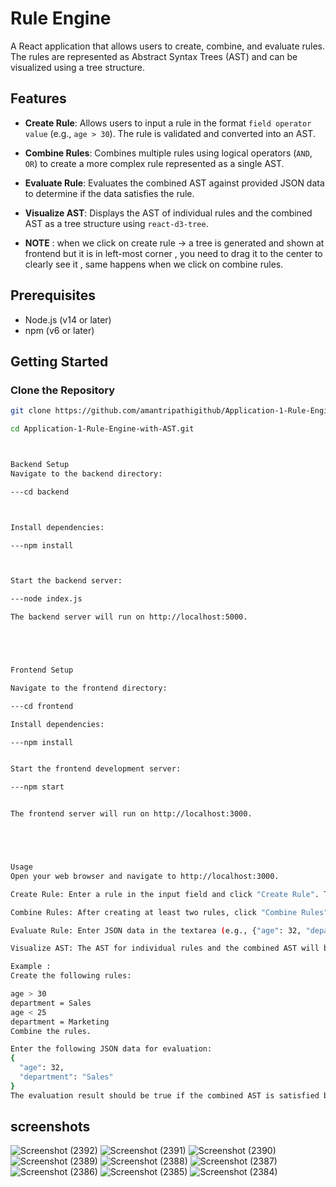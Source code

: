 # Rule Engine

A React application that allows users to create, combine, and evaluate rules. The rules are represented as Abstract Syntax Trees (AST) and can be visualized using a tree structure.

## Features

- **Create Rule**: Allows users to input a rule in the format `field operator value` (e.g., `age > 30`). The rule is validated and converted into an AST.
- **Combine Rules**: Combines multiple rules using logical operators (`AND`, `OR`) to create a more complex rule represented as a single AST.
- **Evaluate Rule**: Evaluates the combined AST against provided JSON data to determine if the data satisfies the rule.
- **Visualize AST**: Displays the AST of individual rules and the combined AST as a tree structure using `react-d3-tree`.

- **NOTE** : when we click on create rule -> a tree is generated and shown at frontend but it is in left-most corner , you need to drag it to the center to clearly see it , same happens when we click on combine rules.

## Prerequisites

- Node.js (v14 or later)
- npm (v6 or later)

## Getting Started

### Clone the Repository

```bash
git clone https://github.com/amantripathigithub/Application-1-Rule-Engine-with-AST.git

cd Application-1-Rule-Engine-with-AST.git



Backend Setup
Navigate to the backend directory:

---cd backend



Install dependencies:

---npm install



Start the backend server:

---node index.js

The backend server will run on http://localhost:5000.





Frontend Setup

Navigate to the frontend directory:

---cd frontend

Install dependencies:

---npm install


Start the frontend development server:

---npm start


The frontend server will run on http://localhost:3000.





Usage
Open your web browser and navigate to http://localhost:3000.

Create Rule: Enter a rule in the input field and click "Create Rule". The rule should be in the format field operator value (e.g., age > 30).

Combine Rules: After creating at least two rules, click "Combine Rules" to combine them into a single AST.

Evaluate Rule: Enter JSON data in the textarea (e.g., {"age": 32, "department": "Sales"}) and click "Evaluate Rule". The result (true/false) will be displayed based on whether the data satisfies the combined rule.

Visualize AST: The AST for individual rules and the combined AST will be displayed as tree structures.

Example : 
Create the following rules:

age > 30
department = Sales
age < 25
department = Marketing
Combine the rules.

Enter the following JSON data for evaluation:
{
  "age": 32,
  "department": "Sales"
}
The evaluation result should be true if the combined AST is satisfied by the provided data.

```

## screenshots


![Screenshot (2392)](https://github.com/user-attachments/assets/243d5199-dc74-44f3-8126-d7a1f7410b1a)
![Screenshot (2391)](https://github.com/user-attachments/assets/d36689e5-a79c-42b5-87bf-9fdc5e987750)
![Screenshot (2390)](https://github.com/user-attachments/assets/cfde3fcc-ceb4-4874-ae61-3685ac81ff1d)
![Screenshot (2389)](https://github.com/user-attachments/assets/f130f8bd-65ec-4434-ac1d-a917f63df247)
![Screenshot (2388)](https://github.com/user-attachments/assets/6edfc4ef-1c97-492b-8f74-c6135549d04d)
![Screenshot (2387)](https://github.com/user-attachments/assets/b897ea98-9912-4dae-86ce-f6f3230962e2)
![Screenshot (2386)](https://github.com/user-attachments/assets/00f671ec-8644-4e1d-812d-83faf29311ad)
![Screenshot (2385)](https://github.com/user-attachments/assets/34f1dda1-42d1-42b2-80d5-08b21eaa0491)
![Screenshot (2384)](https://github.com/user-attachments/assets/31a6574a-6b1a-4aae-a486-932a42cd680c)
